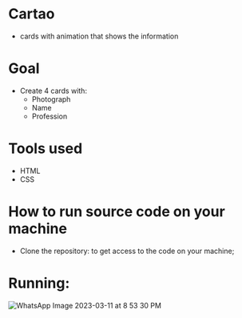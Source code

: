 # Cartao
  - cards with animation that shows the information

# Goal
  - Create 4 cards with:
    - Photograph
    - Name
    - Profession

# Tools used
  - HTML
  - CSS

# How to run source code on your machine
  - Clone the repository: to get access to the code on your machine;
  
# Running:
![WhatsApp Image 2023-03-11 at 8 53 30 PM](https://user-images.githubusercontent.com/105953550/224517037-b7da09fd-fd79-4f75-bac9-2877019c3699.jpeg)
